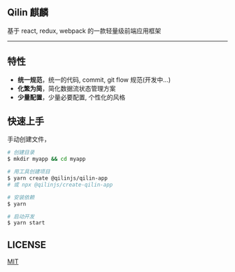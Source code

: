 ## Qilin 麒麟

基于 react, redux, webpack 的一款轻量级前端应用框架

---

## 特性

- **统一规范**，统一的代码, commit, git flow 规范(开发中...)
- **化繁为简**，简化数据流状态管理方案
- **少量配置**，少量必要配置, 个性化的风格

## 快速上手

手动创建文件，

```bash
# 创建目录
$ mkdir myapp && cd myapp

# 用工具创建项目
$ yarn create @qilinjs/qilin-app
# 或 npx @qilinjs/create-qilin-app

# 安装依赖
$ yarn

# 启动开发
$ yarn start
```

## LICENSE

[MIT](https://github.com/jackhutu/qilin/blob/master/LICENSE)
